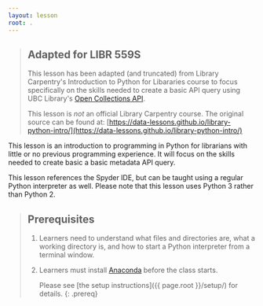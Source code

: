 ```yaml
---
layout: lesson
root: .
---
```


> ## Adapted for LIBR 559S
>
> This lesson has been adapted (and truncated) from Library Carpentry's Introduction to Python for Libararies course to focus specifically on the skills needed to create a basic API query using UBC Library's [Open Collections API](https://open.library.ubc.ca/research).
>
> This lesson is *not* an official Library Carpentry course. The original source can be found at: [https://data-lessons.github.io/library-python-intro/](https://data-lessons.github.io/library-python-intro/)



This lesson is an introduction to programming in Python
for librarians with little or no previous programming experience.
It will focus on the skills needed to create basic a basic metadata API query.

This lesson references the Spyder IDE,
but can be taught using a regular Python interpreter as well.
Please note that this lesson uses Python 3 rather than Python 2.


> ## Prerequisites
>
> 1. Learners need to understand what files and directories are,
>    what a working directory is,
>    and how to start a Python interpreter from a terminal window.
>
> 2. Learners must install [Anaconda](https://www.continuum.io/downloads) before the class starts.
>
>    Please see [the setup instructions]({{ page.root }}/setup/)
>    for details.
{: .prereq}
